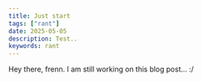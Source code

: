 ```yaml
---
title: Just start
tags: ["rant"]
date: 2025-05-05
description: Test..
keywords: rant
---
```


Hey there, frenn. I am still working on this blog post... :/
